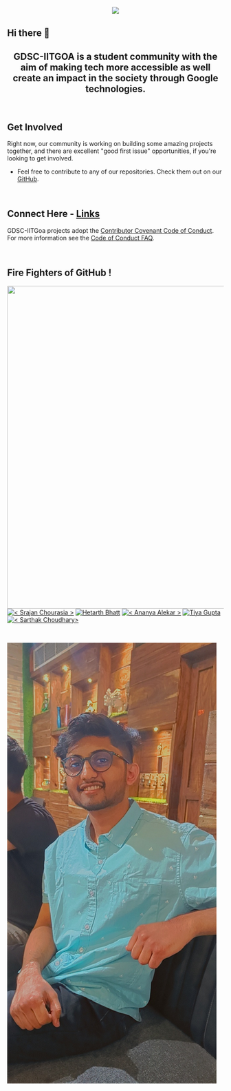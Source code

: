 <p align="center"> 
<img src="https://user-images.githubusercontent.com/73928744/180188073-21a9edc3-dba3-4a02-8327-d64f9198550f.png">
</p>

## Hi there 👋
<h2 align="center">GDSC-IITGOA is a student community with the aim of making tech more accessible as well create an impact in the society through Google technologies. </h2>

<br>

Get Involved
----
Right now, our community is working on building some amazing projects together, and there are excellent "good first issue" opportunities,
if you're looking to get involved.
- Feel free to contribute to any of our repositories. Check them out on our [GitHub](https://github.com/orgs/DSC-IIT-GOA/repositories).

<br>

## Connect Here - [Links](https://linktr.ee/dsciitgoa)

GDSC-IITGoa projects adopt the [Contributor Covenant Code of Conduct](https://www.contributor-covenant.org/version/2/1/code_of_conduct.html). For more information see the [Code of Conduct FAQ](https://www.contributor-covenant.org/faq).

<br>

## Fire Fighters of GitHub !

<a href = "https://github.com/DSC-IIT-GOA/Git-Github-Hacktoberfest-Session">
<img align="right" width="560" height="750" src = "https://github.com/DSC-IIT-GOA/Git-Github-Hacktoberfest-Session/blob/main/Resource/190084456-0e077445-abae-4355-8061-5f0830a48d6e.png">
</a>


[![< Srajan Chourasia >](https://avatars.githubusercontent.com/u/91196806?size=80)](https://github.com/srajan-kiyotaka/Git-Github-Hacktoberfest-Session/blob/main/Fire%20Fighters%20of%20GitHub/Srajan.md)
[![Hetarth Bhatt](https://avatars.githubusercontent.com/u/110833420?size=80)](https://github.com/Hetarth-me/Git-Github-Hacktoberfest-Session/blob/main/Fire%20Fighters%20of%20GitHub/Hetarth.md)
[![< Ananya Alekar >](https://avatars.githubusercontent.com/u/99219597?size=80)](https://github.com/AnyaAlekar/Git-Github-Hacktoberfest-Session/blob/main/Fire%20Fighters%20of%20GitHub/AnanyaAlekar.md)
[![Tiya Gupta](https://avatars.githubusercontent.com/u/98590820?size=80)](https://github.com/Tiagupt03/Git-Github-Hacktoberfest-Session/blob/main/Fire%20Fighters%20of%20GitHub/Tiya-Gupta.md)
[![< Sarthak Choudhary>](https://avatars.githubusercontent.com/u/102959557?size=80)](https://github.com/Cenult/Git-Github-Hacktoberfest-Session/blob/main/Fire%20Fighters%20of%20GitHub/SarthakChoudhary.md)



[![<Pranav Tambe >](https://avatars.githubusercontent.com/u/114793717?size=90)](https://github.com/pranavTambePT/Git-Github-Hacktoberfest-Session/blob/main/Fire%20Fighters%20of%20GitHub/PranavTambe.md)

 

<!--
Add your Image Code Here

Refference Code:

[![< Your Name >](< Image Address >?size=90)](< Your-Name.md file Address >)

-->
[![Akash Khandelwal](https://github.com/Akash-K11/Akash-K11.github.io/blob/master/img/Profile%20Photo.jpg?raw=true?size=70)](https://github.com/Akash-K11/Git-Github-Hacktoberfest-Session/blob/main/Fire%20Fighters%20of%20GitHub/Akash%20Khandelwal.md)








<!--

**Here are some ideas to get you started:**

🙋‍♀️ A short introduction - what is your organization all about?
🌈 Contribution guidelines - how can the community get involved?
👩‍💻 Useful resources - where can the community find your docs? Is there anything else the community should know?
🍿 Fun facts - what does your team eat for breakfast?
🧙 Remember, you can do mighty things with the power of [Markdown](https://docs.github.com/github/writing-on-github/getting-started-with-writing-and-formatting-on-github/basic-writing-and-formatting-syntax)
-->
